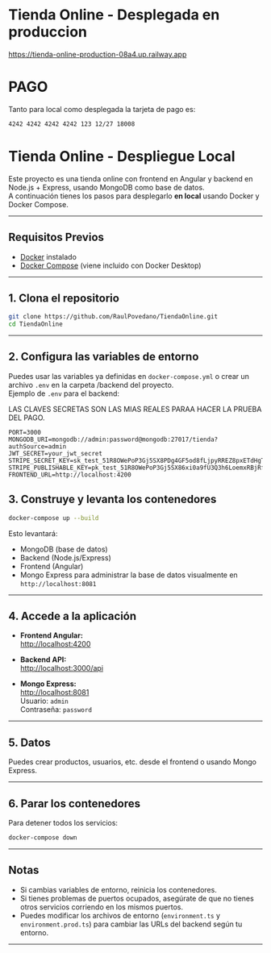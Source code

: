 # Tienda Online - Desplegada en produccion

https://tienda-online-production-08a4.up.railway.app

# PAGO

Tanto para local como desplegada la tarjeta de pago es:

```bash
4242 4242 4242 4242 123 12/27 18008
````
# Tienda Online - Despliegue Local



Este proyecto es una tienda online con frontend en Angular y backend en Node.js + Express, usando MongoDB como base de datos.  
A continuación tienes los pasos para desplegarlo **en local** usando Docker y Docker Compose.

---

## Requisitos Previos

- [Docker](https://www.docker.com/products/docker-desktop) instalado
- [Docker Compose](https://docs.docker.com/compose/) (viene incluido con Docker Desktop)

---

## 1. Clona el repositorio

```bash
git clone https://github.com/RaulPovedano/TiendaOnline.git
cd TiendaOnline
```

---

## 2. Configura las variables de entorno

Puedes usar las variables ya definidas en `docker-compose.yml` o crear un archivo `.env` en la carpeta /backend del proyecto.  
Ejemplo de `.env` para el backend:


LAS CLAVES SECRETAS SON LAS MIAS REALES PARAA HACER LA PRUEBA DEL PAGO.

```env
PORT=3000
MONGODB_URI=mongodb://admin:password@mongodb:27017/tienda?authSource=admin
JWT_SECRET=your_jwt_secret
STRIPE_SECRET_KEY=sk_test_51R8OWePoP3Gj5SX8PDg4GF5od8fLjpyRREZ8pxETdHgTrW3vhCt7DWsePZu5WuU4337sus48IBhMffrtds8iMSmJ00jt0OT6W5
STRIPE_PUBLISHABLE_KEY=pk_test_51R8OWePoP3Gj5SX86xi0a9fU3Q3h6LoemxRBjRf4iSXEkDRQ08obgZAkI5YjZ1RX4gE6RT3Kh2PNpO9Bc3yxmoyz00UXnOMCHB
FRONTEND_URL=http://localhost:4200
```

## 3. Construye y levanta los contenedores

```bash
docker-compose up --build
```

Esto levantará:
- MongoDB (base de datos)
- Backend (Node.js/Express)
- Frontend (Angular)
- Mongo Express para administrar la base de datos visualmente en `http://localhost:8081`

---

## 4. Accede a la aplicación

- **Frontend Angular:**  
  [http://localhost:4200](http://localhost:4200)

- **Backend API:**  
  [http://localhost:3000/api](http://localhost:3000/api)

- **Mongo Express:**  
  [http://localhost:8081](http://localhost:8081)  
  Usuario: `admin`  
  Contraseña: `password`

---

## 5. Datos

Puedes crear productos, usuarios, etc. desde el frontend o usando Mongo Express.

---

## 6. Parar los contenedores

Para detener todos los servicios:

```bash
docker-compose down
```

---

## Notas

- Si cambias variables de entorno, reinicia los contenedores.
- Si tienes problemas de puertos ocupados, asegúrate de que no tienes otros servicios corriendo en los mismos puertos.
- Puedes modificar los archivos de entorno (`environment.ts` y `environment.prod.ts`) para cambiar las URLs del backend según tu entorno.

---